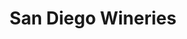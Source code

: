 ---
layout: countywineries
title: San Diego Wineries
description: Wineries in San Diego CA
permalink: /ca/san-diego/
county: san diego
state: ca
---